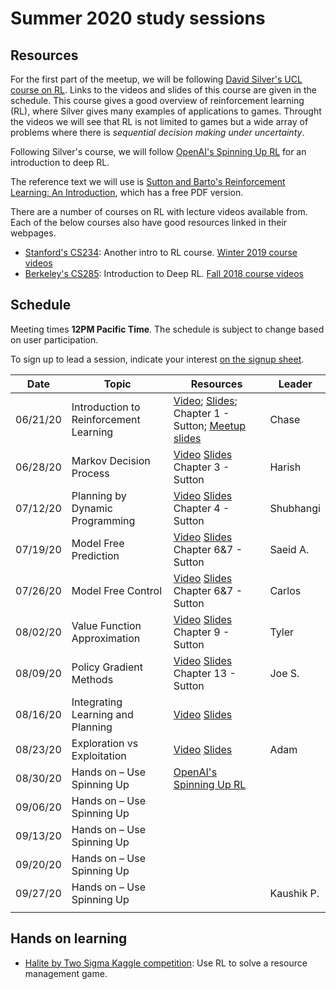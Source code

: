 # Summer 2020 study sessions

## Resources
For the first part of the meetup, we will be following [David Silver's UCL course on RL](https://www.davidsilver.uk/teaching/).
Links to the videos and slides of this course are given in the schedule.
This course gives a good overview of reinforcement learning (RL), where Silver gives many examples of applications to games.
Throught the videos we will see that RL is not limited to games but a wide array of problems where there is *sequential decision making under uncertainty*.

Following Silver's course, we will follow [OpenAI's Spinning Up RL](https://spinningup.openai.com/en/latest/user/introduction.html) for an introduction to deep RL.

The reference text we will use is [Sutton and Barto's Reinforcement Learning: An Introduction](http://incompleteideas.net/book/the-book-2nd.html), which has a free PDF version.

There are a number of courses on RL with lecture videos available from. Each of the below courses also have good resources linked in their webpages.
- [Stanford's CS234](http://web.stanford.edu/class/cs234/index.html): Another intro to RL course. [Winter 2019 course videos](https://www.youtube.com/watch?v=FgzM3zpZ55o&list=PLoROMvodv4rOSOPzutgyCTapiGlY2Nd8u)
- [Berkeley's CS285](http://rail.eecs.berkeley.edu/deeprlcourse/): Introduction to Deep RL. [Fall 2018 course videos](https://www.youtube.com/playlist?list=PLkFD6_40KJIxJMR-j5A1mkxK26gh_qg37)


## Schedule
Meeting times **12PM Pacific Time**. The schedule is subject to change based on user participation.

To sign up to lead a session, indicate your interest [on the signup sheet](https://docs.google.com/spreadsheets/u/2/d/14DKlOvzWud0F7bFC1-FjJwd5Ee1X587o2zdopSKek-I/htmlview#).

| Date     | Topic                                  | Resources                                                                                                                                                                                                                                                                                                                      | Leader     |
|----------|----------------------------------------|--------------------------------------------------------------------------------------------------------------------------------------------------------------------------------------------------------------------------------------------------------------------------------------------------------------------------------|------------|
| 06/21/20 | Introduction to Reinforcement Learning | [Video](https://www.youtube.com/watch?v=2pWv7GOvuf0&list=PLzuuYNsE1EZAXYR4FJ75jcJseBmo4KQ9-&index=1);  [Slides](https://www.davidsilver.uk/wp-content/uploads/2020/03/intro_RL.pdf); Chapter 1 - Sutton; [Meetup slides](https://docs.google.com/presentation/d/1G9Cr8Kzn0SLYC_D4_-M9wbbA0iBHBC-hCGWVyB7w4TU/edit?usp=sharing) | Chase      |
| 06/28/20 | Markov Decision Process                | [Video](https://www.youtube.com/watch?v=lfHX2hHRMVQ&list=ePLzuuYNsE1EZAXYR4FJ75jcJseBmo4KQ9-&index=2) [Slides](https://www.davidsilver.uk/wp-content/uploads/2020/03/MDP.pdf)	Chapter 3 - Sutton                                                                                                                            | Harish     |
| 07/12/20 | Planning by Dynamic Programming        | [Video](https://www.youtube.com/watch?v=Nd1-UUMVfz4&list=PLzuuYNsE1EZAXYR4FJ75jcJseBmo4KQ9-&index=3) [Slides](https://www.davidsilver.uk/wp-content/uploads/2020/03/DP.pdf)	Chapter 4 - Sutton                                                                                                                              | Shubhangi     |
| 07/19/20 | Model Free Prediction                  | [Video](https://www.youtube.com/watch?v=PnHCvfgC_ZA&list=PLzuuYNsE1EZAXYR4FJ75jcJseBmo4KQ9-&index=4) [Slides](https://www.davidsilver.uk/wp-content/uploads/2020/03/MC-TD.pdf)	Chapter 6&7 - Sutton                                                                                                                         | Saeid A.   |
| 07/26/20 | Model Free Control                     | [Video](https://www.youtube.com/watch?v=0g4j2k_Ggc4&list=PLzuuYNsE1EZAXYR4FJ75jcJseBmo4KQ9-&index=5) [Slides](https://www.davidsilver.uk/wp-content/uploads/2020/03/control.pdf) Chapter 6&7 - Sutton                                                                                                                                              |   Carlos         |
| 08/02/20 | Value Function Approximation           | [Video](https://www.youtube.com/watch?v=UoPei5o4fps&list=PLzuuYNsE1EZAXYR4FJ75jcJseBmo4KQ9-&index=6) [Slides](https://www.davidsilver.uk/wp-content/uploads/2020/03/FA.pdf) Chapter 9 - Sutton                                                                                                                                                   |   Tyler         |
| 08/09/20 | Policy Gradient Methods                | [Video](https://www.youtube.com/watch?v=KHZVXao4qXs&list=PLzuuYNsE1EZAXYR4FJ75jcJseBmo4KQ9-&index=7) [Slides](https://www.davidsilver.uk/wp-content/uploads/2020/03/pg.pdf)	Chapter 13 - Sutton                                                                                                                             | Joe S.     |
| 08/16/20 | Integrating Learning and Planning      | [Video](https://www.youtube.com/watch?v=ItMutbeOHtc&list=PLzuuYNsE1EZAXYR4FJ75jcJseBmo4KQ9-&index=8) [Slides](https://www.davidsilver.uk/wp-content/uploads/2020/03/dyna.pdf)                                                                                                                                                  | |
| 08/23/20 | Exploration vs Exploitation            | [Video](https://www.youtube.com/watch?v=sGuiWX07sKw&list=PLzuuYNsE1EZAXYR4FJ75jcJseBmo4KQ9-&index=9) [Slides](https://www.davidsilver.uk/wp-content/uploads/2020/03/XX.pdf)                                                                                                                                                    |  Adam          |
| 08/30/20 | Hands on – Use Spinning Up             | [OpenAI's Spinning Up RL](https://spinningup.openai.com/en/latest/user/introduction.html)                                                                                                                                                                                                                                      |        |
| 09/06/20 | Hands on – Use Spinning Up             |                                                                                                                                                                                                                                                                                                                                |            |
| 09/13/20 | Hands on – Use Spinning Up             |                                                                                                                                                                                                                                                                                                                                |            |
| 09/20/20 | Hands on – Use Spinning Up             |                                                                                                                                                                                                                                                                                                                                |            |
| 09/27/20 | Hands on – Use Spinning Up             |                                                                                                                                                                                                                                                                                                                                | Kaushik P. |
|          |                                        |                                                                                                                                                                                                                                                                                                                                |            |

## Hands on learning

- [Halite by Two Sigma Kaggle competition](https://www.kaggle.com/c/halite/overview): Use RL to solve a resource management game.
